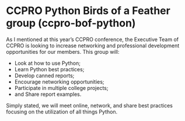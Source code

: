 # CCPRO Python Birds of a Feather group (ccpro-bof-python)

As I mentioned at this year’s CCPRO conference, the Executive Team of CCPRO is looking to increase networking and professional development opportunities for our members. This group will:

* Look at how to use Python;
* Learn Python best practices;
* Develop canned reports;
* Encourage networking opportunities; 
* Participate in multiple college projects;
* and Share report examples.

Simply stated, we will meet online, network, and share best practices focusing on the utilization of all things Python. 
 
